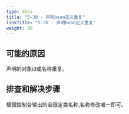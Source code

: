 ```yaml
---
type: docs
title: "5-30 - 声明bean定义重复"
linkTitle: "5-30 - 声明bean定义重复"
weight: 30
---
```


## 可能的原因

声明的对象id或名称重复。

## 排查和解决步骤

根据控制台输出的全限定类名称,名称修改唯一即可。

<p style="margin-top: 3rem;"> </p>